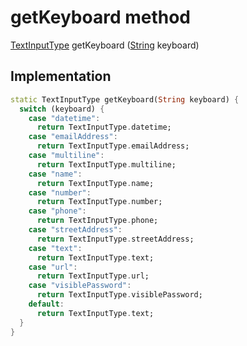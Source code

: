 


# getKeyboard method








[TextInputType](https://api.flutter.dev/flutter/services/TextInputType-class.html) getKeyboard
([String](https://api.flutter.dev/flutter/dart-core/String-class.html) keyboard)








## Implementation

```dart
static TextInputType getKeyboard(String keyboard) {
  switch (keyboard) {
    case "datetime":
      return TextInputType.datetime;
    case "emailAddress":
      return TextInputType.emailAddress;
    case "multiline":
      return TextInputType.multiline;
    case "name":
      return TextInputType.name;
    case "number":
      return TextInputType.number;
    case "phone":
      return TextInputType.phone;
    case "streetAddress":
      return TextInputType.streetAddress;
    case "text":
      return TextInputType.text;
    case "url":
      return TextInputType.url;
    case "visiblePassword":
      return TextInputType.visiblePassword;
    default:
      return TextInputType.text;
  }
}
```







